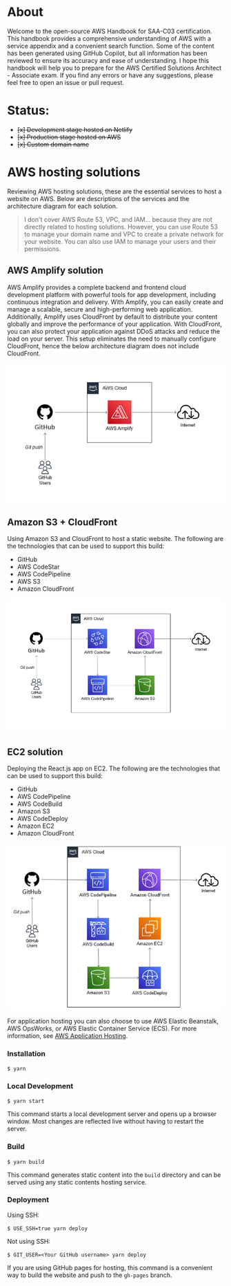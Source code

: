 # About

Welcome to the open-source AWS Handbook for SAA-C03 certification. This handbook provides a comprehensive understanding of AWS with a service appendix and a convenient search function. Some of the content has been generated using GitHub Copilot, but all information has been reviewed to ensure its accuracy and ease of understanding. I hope this handbook will help you to prepare for the AWS Certified Solutions Architect - Associate exam. If you find any errors or have any suggestions, please feel free to open an issue or pull request.

# Status:

- ~~[x] Development stage hosted on Netlify~~
- ~~[x] Production stage hosted on AWS~~
- ~~[x] Custom domain name~~

# AWS hosting solutions

Reviewing AWS hosting solutions, these are the essential services to host a website on AWS. Below are descriptions of the services and the architecture diagram for each solution.

> I don't cover AWS Route 53, VPC, and IAM... because they are not directly related to hosting solutions. However, you can use Route 53 to manage your domain name and VPC to create a private network for your website. You can also use IAM to manage your users and their permissions.


## AWS Amplify solution

AWS Amplify provides a complete backend and frontend cloud development platform with powerful tools for app development, including continuous integration and delivery. With Amplify, you can easily create and manage a scalable, secure and high-performing web application. Additionally, Amplify uses CloudFront by default to distribute your content globally and improve the performance of your application. With CloudFront, you can also protect your application against DDoS attacks and reduce the load on your server. This setup eliminates the need to manually configure CloudFront, hence the below architecture diagram does not include CloudFront.

![Architecture](./static/img/website-simple-architecture.png)


## Amazon S3 + CloudFront

Using Amazon S3 and CloudFront to host a static website. The following are the technologies that can be used to support this build:

- GitHub
- AWS CodeStar
- AWS CodePipeline
- AWS S3
- Amazon CloudFront


![Architecture](./static/img/website-expected-architecture.png)

## EC2 solution

Deploying the React.js app on EC2. The following are the technologies that can be used to support this build:

- GitHub
- AWS CodePipeline
- AWS CodeBuild
- Amazon S3
- AWS CodeDeploy
- Amazon EC2
- Amazon CloudFront


![Architecture](./static/img/hosting-ec2-architecture.png)

For application hosting you can also choose to use AWS Elastic Beanstalk, AWS OpsWorks, or AWS Elastic Container Service (ECS). For more information, see [AWS Application Hosting](https://docs.aws.amazon.com/whitepapers/latest/aws-overview/application-hosting.html).
### Installation

```
$ yarn
```

### Local Development

```
$ yarn start
```

This command starts a local development server and opens up a browser window. Most changes are reflected live without having to restart the server.

### Build

```
$ yarn build
```

This command generates static content into the `build` directory and can be served using any static contents hosting service.

### Deployment

Using SSH:

```
$ USE_SSH=true yarn deploy
```

Not using SSH:

```
$ GIT_USER=<Your GitHub username> yarn deploy
```

If you are using GitHub pages for hosting, this command is a convenient way to build the website and push to the `gh-pages` branch.
